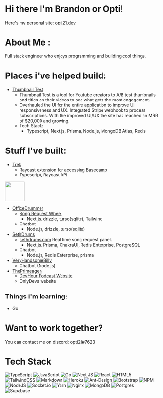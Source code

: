 # Hi there I'm Brandon or Opti!

Here's my personal site: [opti21.dev](https://opti21.dev)

# About Me :

Full stack engineer who enjoys programming and building cool things.

# Places i've helped build:

- [Thumbnail Test](https://thumbnailtest.com)
  - Thumbnail Test is a tool for Youtube creators to A/B test thumbnails and titles on their videos to see what gets the most engagement.
  - Overhauled the UI for the entire application to improve UI responsiveness and UX. Integrated Stripe webhook to process subscriptions. With the improved UI/UX the site has reached an MRR of $20,000 and growing.
  - Tech Stack:
    - Typescript, Next.js, Prisma, Node.js, MongoDB Atlas, Redis

# Stuff I've built:

- [Trek](https://www.raycast.com/opti21/trek)
  - Raycast extension for accessing Basecamp
  - Typescript, Raycast API
 
<a title="Install trek Raycast Extension" href="https://www.raycast.com/opti21/trek"><img src="https://www.raycast.com/opti21/trek/install_button@2x.png?v=1.1" height="64" alt="" style="height: 64px;"></a>

- [OfficeDrummer](https://twitch.tv/officedrummer)
  - [Song Request Wheel](https://www.officedrummerwearswigs.com/)
    - Next.js, drizzle, turso(sqlite), Tailwind
  - Chatbot
    - Node.js, drizzle, turso(sqlite)
- [SethDrums](https://www.twitch.tv/sethdrums)
  - [sethdrums.com](https://sethdrums.com/) Real time song request panel.
    - Next.js, Prisma, ChakraUI, Redis Enterprise, PostgreSQL
  - Chatbot
    - Node.js, Redis Enterprise, prisma
- [VeryHandsomeBilly](https://www.twitch.tv/veryhandsomebilly)
  - Chatbot (Node.js)
- [ThePrimeagen](https://www.twitch.tv/ThePrimeagen)
  - [DevHour Podcast Website](https://www.devhour.live/)
  - OnlyDevs website

## Things i'm learning:

- Go

# Want to work together?

You can contact me on discord: opti21#7623

# Tech Stack

![TypeScript](https://img.shields.io/badge/typescript-%23007ACC.svg?style=for-the-badge&logo=typescript&logoColor=white) ![JavaScript](https://img.shields.io/badge/javascript-%23323330.svg?style=for-the-badge&logo=javascript&logoColor=%23F7DF1E) ![Go](https://img.shields.io/badge/go-%2300ADD8.svg?style=for-the-badge&logo=go&logoColor=white) ![Next JS](https://img.shields.io/badge/Next-black?style=for-the-badge&logo=next.js&logoColor=white) ![React](https://img.shields.io/badge/react-%2320232a.svg?style=for-the-badge&logo=react&logoColor=%2361DAFB) ![HTML5](https://img.shields.io/badge/html5-%23E34F26.svg?style=for-the-badge&logo=html5&logoColor=white) ![TailwindCSS](https://img.shields.io/badge/tailwindcss-%2338B2AC.svg?style=for-the-badge&logo=tailwind-css&logoColor=white) ![Markdown](https://img.shields.io/badge/markdown-%23000000.svg?style=for-the-badge&logo=markdown&logoColor=white) ![Heroku](https://img.shields.io/badge/heroku-%23430098.svg?style=for-the-badge&logo=heroku&logoColor=white) ![Ant-Design](https://img.shields.io/badge/-AntDesign-%230170FE?style=for-the-badge&logo=ant-design&logoColor=white) ![Bootstrap](https://img.shields.io/badge/bootstrap-%23563D7C.svg?style=for-the-badge&logo=bootstrap&logoColor=white) ![NPM](https://img.shields.io/badge/NPM-%23000000.svg?style=for-the-badge&logo=npm&logoColor=white) ![NodeJS](https://img.shields.io/badge/node.js-6DA55F?style=for-the-badge&logo=node.js&logoColor=white) ![Socket.io](https://img.shields.io/badge/Socket.io-black?style=for-the-badge&logo=socket.io&badgeColor=010101) ![Yarn](https://img.shields.io/badge/yarn-%232C8EBB.svg?style=for-the-badge&logo=yarn&logoColor=white) ![Nginx](https://img.shields.io/badge/nginx-%23009639.svg?style=for-the-badge&logo=nginx&logoColor=white) ![MongoDB](https://img.shields.io/badge/MongoDB-%234ea94b.svg?style=for-the-badge&logo=mongodb&logoColor=white) ![Postgres](https://img.shields.io/badge/postgres-%23316192.svg?style=for-the-badge&logo=postgresql&logoColor=white) ![Supabase](https://img.shields.io/badge/Supabase-3ECF8E?style=for-the-badge&logo=supabase&logoColor=white)
